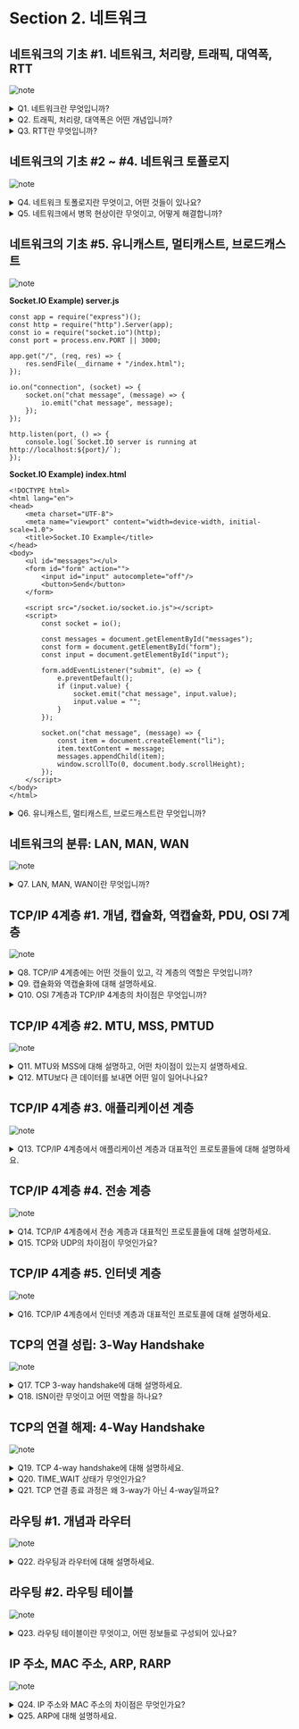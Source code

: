 # Section 2. 네트워크

## 네트워크의 기초 #1. 네트워크, 처리량, 트래픽, 대역폭, RTT

![note](notes/section2/NetworkBasic1.jpg)

<details>
<summary>Q1. 네트워크란 무엇입니까?</summary>

네트워크란 통신 장치를 의미하는 노드, 장치 간 유/무선 연결 매체를 의미하는 링크가 연결되어 자원을 공유하는 집합입니다.

</details>

<details>
<summary>Q2. 트래픽, 처리량, 대역폭은 어떤 개념입니까?</summary>

셋 다 네트워크 내 데이터 흐름에 관련된 개념입니다. 관련된 단위로는 bit per second가 있습니다.

트래픽은 특정 시점에 링크 내 흐르는 데이터의 양, 즉 발생되는 데이터의 누적량을 의미합니다.

처리량은 링크 내에서 성공적으로 전달된 데이터의 양, 즉 트래픽의 처리량을 의미합니다.

대역폭은 특정 기간 내 처리 가능한 트래픽의 양을 의미합니다.

</details>

<details>
<summary>Q3. RTT란 무엇입니까?</summary>

RTT는 Round Trip Time, 왕복 지연시간을 의미합니다. 어떤 데이터를 전송할 때 데이터의 전송 시작 시점부터 수신 확인에 소요되는 시간입니다. 즉, 메시지가 두 장치를 왕복하는 데 걸리는 시간이라고 할 수 있습니다.

</details>

## 네트워크의 기초 #2 ~ #4. 네트워크 토폴로지

![note](notes/section2/NetworkBasic2.jpg)

<details>
<summary>Q4. 네트워크 토폴로지란 무엇이고, 어떤 것들이 있나요?</summary>

네트워크 토폴로지란 네트워크에서 노드와 링크가 구성된 방식을 의미합니다. 대표적으로 버스 토폴로지, 스타 토폴로지, 트리 토폴로지, 링형 토폴로지, 메시 토폴로지가 있습니다.

버스 토폴로지는 단일 링크 내에 여러 개의 노드가 연결된 구조입니다. 스타 토폴로지는 중심이 되는 노드를 기반으로 여러 개의 노드가 연결된 구조입니다. 트리 토폴로지는 계층형 토폴로지라고도 부르며, 버스 토폴로지와 스타 토폴로지의 하이브리드 형태의 구조입니다. 링형 토폴로지는 고리 형태로 노드들이 토큰 기반으로 통신 권한을 검사하며 통신하는 구조입니다. 메시 토폴로지는 네트워크 내 다수의 노드들이 그물망 형태로 링크를 형성한 구조입니다.

</details>

<details>
<summary>Q5. 네트워크에서 병목 현상이란 무엇이고, 어떻게 해결합니까?</summary>

네트워크에서 병목 현상이란 트래픽이 집중됨에 따라 데이터 흐름이 제한되는 현상을 의미합니다. 병목 현상을 해결하기 위해서 네트워크의 토폴로지 형태를 파악하고 데이터 흐름이 집중되는 링크를 파악하여 분산형으로 바꾸거나, 해당 노드 장비의 하드웨어 스펙을 올려야 합니다.

</details>

## 네트워크의 기초 #5. 유니캐스트, 멀티캐스트, 브로드캐스트

![note](notes/section2/NetworkBasic3.jpg)

**Socket.IO Example) server.js**
```
const app = require("express")();
const http = require("http").Server(app);
const io = require("socket.io")(http);
const port = process.env.PORT || 3000;

app.get("/", (req, res) => {
    res.sendFile(__dirname + "/index.html");
});

io.on("connection", (socket) => {
    socket.on("chat message", (message) => {
        io.emit("chat message", message);
    });
});

http.listen(port, () => {
    console.log(`Socket.IO server is running at http://localhost:${port}/`);
});
```

**Socket.IO Example) index.html**
```
<!DOCTYPE html>
<html lang="en">
<head>
    <meta charset="UTF-8">
    <meta name="viewport" content="width=device-width, initial-scale=1.0">
    <title>Socket.IO Example</title>
</head>
<body>
    <ul id="messages"></ul>
    <form id="form" action="">
        <input id="input" autocomplete="off"/>
        <button>Send</button>
    </form>

    <script src="/socket.io/socket.io.js"></script>
    <script>
        const socket = io();
        
        const messages = document.getElementById("messages");
        const form = document.getElementById("form");
        const input = document.getElementById("input");

        form.addEventListener("submit", (e) => {
            e.preventDefault();
            if (input.value) {
                socket.emit("chat message", input.value);
                input.value = "";
            }
        });

        socket.on("chat message", (message) => {
            const item = document.createElement("li");
            item.textContent = message;
            messages.appendChild(item);
            window.scrollTo(0, document.body.scrollHeight);
        });
    </script>
</body>
</html>
```

<details>
<summary>Q6. 유니캐스트, 멀티캐스트, 브로드캐스트란 무엇입니까?</summary>

유니캐스트는 1:1 통신으로, 가장 일반적인 형태의 통신 방식입니다. 대표적인 예시로는 HTTP 통신이 있습니다.

멀티캐스트는 1:N 통신으로, 데이터가 특정 그룹에게만 전달되는 형태의 통신 방식입니다.

브로드캐스트는 1:N 통신으로, 데이터가 모든 노드에게 전달되는 형태의 통신 방식입니다. 대표적인 예시로는 ARP가 있습니다.

</details>

## 네트워크의 분류: LAN, MAN, WAN

![note](notes/section2/LAN_MAN_WAN.jpg)

<details>
<summary>Q7. LAN, MAN, WAN이란 무엇입니까?</summary>

LAN, Local Area Network는 허브 또는 스위치로 연결된 지역적 네트워크입니다. 공유기에 연결된 장치들에게 DHCP로 사설 IP를 부여하고, NAT로 장치들의 MAC 주소를 고유하게 구분합니다. MAN, WAN에 비해 안정성과 속도가 뛰어나다는 특징이 있습니다.

MAN, Metropolitan Area Network는 라우터, 브리지 등으로 연결된 도시 간 네트워크입니다. 2개 이상의 LAN으로 구성됩니다.

WAN, Wide Area Network는 MAN에서 확장하여 더 많은 라우터들로 구성된 국가 간 네트워크입니다. 인터넷이라고도 부릅니다.

</details>

## TCP/IP 4계층 #1. 개념, 캡슐화, 역캡슐화, PDU, OSI 7계층

![note](notes/section2/TCP_IP1.jpg)

<details>
<summary>Q8. TCP/IP 4계층에는 어떤 것들이 있고, 각 계층의 역할은 무엇입니까?</summary>

TCP/IP 4계층은 애플리케이션 계층, 트랜스포트 계층, 인터넷 계층, 네트워크 액세스 계층으로 구성됩니다.

애플리케이션 계층에서는 실질적인 서비스를 사용자에게 제공하며, 대표적인 프로토콜로는 HTTP, FTP, SMTP, SSH가 있습니다. Protocol Data Unit은 메시지입니다.

트랜스포트 계층에서는 애플리케이션 계층에서 전달받은 메시지를 데이터그램화 또는 세그먼트화하고 이들이 오류 없이 순서대로 전송되는 것을 보장하는 역할을 합니다. 대표적인 프로토콜로는 TCP, UDP가 있습니다. Protocol Data Unit은 세그먼트 또는 데이터그램입니다.

인터넷 계층에서는 트랜스포트 계층에서 전달받은 세그먼트 또는 데이터그램을 패킷화하여 목적지로 전송하는 역할을 합니다. 대표적인 프로토콜로는 IP, ARP, ICMP가 있습니다. Protocol Data Unit은 패킷입니다.

네트워크 액세스 계층에서는 인터넷 계층에서 전달받은 패킷을 유/무선으로 물리적 전송하는 역할을 합니다. 데이터 링크 계층과 물리 계층이 합쳐진 형태로, Protocol Data Unit은 데이터 링크 계층의 경우 프레임, 물리 계층의 경우 비트입니다.

</details>

<details>
<summary>Q9. 캡슐화와 역캡슐화에 대해 설명하세요.</summary>

캡슐화는 애플리케이션 계층부터 물리 계층까지 내려가며 데이터에 독립적인 헤더들을 붙여 나가는 과정입니다. 애플리케이션 계층에서 메시지였던 것이 TCP 헤더, IP 헤더, CRC/Checksum 등이 추가되면서 캡슐화됩니다. 이는 송신자가 수신자에게 데이터를 전송하는 상황에 일어납니다.

역캡슐화는 물리 계층부터 애플리케이션 계층까지 올라가며 데이터의 독립적인 헤더들을 떼어 나가는 과정입니다. CRC에서 전송 오류를 감지, Checksum에서 데이터 무결성을 검사한 후 IP 헤더에서 목적지 주소 등의 정보를 확인하고 TCP 헤더에서 오류 검사 및 순서 검사 등을 하면서 최종적으로 애플리케이션 계층에 도달하면 수신자에게 메시지 전달이 성공합니다. 이는 수신자가 데이터를 수신하는 상황에 일어납니다.

</details>

<details>
<summary>Q10. OSI 7계층과 TCP/IP 4계층의 차이점은 무엇입니까?</summary>

OSI는 애플리케이션, 프레젠테이션, 세션 계층이 TCP/IP에서의 애플리케이션 계층과 동일합니다. 트랜스포트 계층은 동일합니다. OSI의 네트워크 계층은 TCP/IP에서의 인터넷 계층과 동일합니다. OSI의 데이터 링크, 물리 계층은 TCP/IP에서의 네트워크 액세스 계층과 동일합니다.

</details>

## TCP/IP 4계층 #2. MTU, MSS, PMTUD

![note](notes/section2/TCP_IP2.jpg)

<details>
<summary>Q11. MTU와 MSS에 대해 설명하고, 어떤 차이점이 있는지 설명하세요.</summary>

MTU는 Maximum Tranmission Unit으로, 네트워크 내에 있는 장치가 수용 가능한 데이터 패킷의 최대 크기를 의미합니다. 여기서 데이터 패킷의 크기는 TCP 헤더의 크기, IP 헤더의 크기, Payload의 크기를 모두 합한 것입니다.

MSS는 Maximum Segment Size로, 네트워크 내에 있는 장치가 수용 가능한 데이터의 최대 크기를 의미합니다. 여기서 데이터의 크기는 Payload만의 크기를 의미합니다.

통상 MTU는 1,500 바이트입니다. 그리고 TCP 헤더와 IP 헤더가 각각 20 바이트를 차지하기 때문에 MSS는 통상 1,460 바이트입니다.

</details>

<details>
<summary>Q12. MTU보다 큰 데이터를 보내면 어떤 일이 일어나나요?</summary>

MTU보다 큰 데이터를 전송하면 데이터가 Segmentation될 수 있습니다. 언제나 일어나는 것은 아닙니다. 예를 들어 IPv6은 기본적으로 Segmentation을 허용하지 않고, IPv4는 IP 헤더의 flags 필드에서 Don't fragment를 의미하는 1번 비트가 설정되어 있으면 Segmentation이 허용되지 않습니다.

Segmentation이 허용되지 않으면 패킷 전송에 실패하기 때문에 송신자는 PMTUD, Path MTU Discovery를 통해서 중간에 패킷이 누락된 경우 패킷의 크기를 줄여가며 반복 전송하면서 MTU 이하의 크기를 갖는 데이터를 전송할 수 있습니다.

</details>

## TCP/IP 4계층 #3. 애플리케이션 계층

![note](notes/section2/ApplicationLayer.jpg)

<details>
<summary>Q13. TCP/IP 4계층에서 애플리케이션 계층과 대표적인 프로토콜들에 대해 설명하세요.</summary>

TCP/IP 4계층에서 애플리케이션 계층은 사용자에게 실질적인 서비스를 제공합니다. 대표적인 프로토콜로는 HTTP, SSH, FTP, SMTP가 있습니다.

HTTP, Hypertext Transfer Protocol은 원래 서버와 브라우저 간의 통신을 위한 프로토콜이었습니다. 그러나 현재는 서버와 서버 간의 통신에도 사용되고 있습니다. 주요한 특징으로는 헤더를 통한 확장이 용이하다는 점, 무상태여서 서로 다른 요청 간에 상태를 공유하지 않는다는 점이 있습니다.

SSH, Secure Shell Protocol은 보안되지 않은 네트워크 내 안전한 통신을 위한 암호화 네트워크 프로토콜입니다. CLI 환경에서 사용되며 SCP를 사용하면 SSH를 사용해 파일 전송도 할 수 있습니다.

FTP, File Transfer Protocol은 노드들 간 파일 전송을 위한 프로토콜입니다. FileZilla와 같이 GUI 형태로도 제공됩니다. 현재는 SFTP 또는 FTPS라는 암호화된 파일 전송 프로토콜로 대체되고 있습니다.

SMTP, Simple Mail Transfer Protocol은 메일 전송에 사용되는 프로토콜입니다. Node.js에서는 Nodemailer라는 라이브러리를 사용해 SMTP 프로토콜로 메일링을 할 수 있습니다.

</details>

## TCP/IP 4계층 #4. 전송 계층

![note](notes/section2/TransportLayer.jpg)

<details>
<summary>Q14. TCP/IP 4계층에서 전송 계층과 대표적인 프로토콜들에 대해 설명하세요.</summary>

TCP/IP 4계층에서 전송 계층은 애플리케이션 계층의 메시지를 세그먼트 또는 데이터그램으로 만드는 역할을 담당합니다. 대표적인 프로토콜로는 TCP, UDP가 있습니다.

TCP는 가상 회선 패킷 교환 방식을 통해 회선 기반으로 데이터의 순서를 보장합니다. 오류 검사 메커니즘으로는 timeout 발생 시 재전송 또는 Checksum을 사용합니다. 헤더는 20바이트에서 60바이트 사이의 가변 길이를 가집니다.

UDP는 데이터그램 패킷 교환 방식을 통해 순서를 보장하지 않고 데이터를 전송합니다. 오류 검사 메커니즘으로는 간단한 Checksum만을 사용합니다. 헤더는 8바이트의 고정 길이를 가집니다.

</details>

<details>
<summary>Q15. TCP와 UDP의 차이점이 무엇인가요?</summary>

TCP는 가상 회선 패킷 교환 방식, 신뢰성, 재전송 및 Checksum 오류 검사, 가변 헤더 길이, handshake를 통한 연결성, 브로드캐스트 미지원, 느린 속도의 특징을 갖고 있습니다.

UDP는 데이터그램 패킷 교환 방식, 비신뢰성, Checksum 오류 검사, 고정 헤더 길이, 비연결성, 브로드캐스트 지원, 빠른 속도의 특징을 갖고 있습니다.

</details>

## TCP/IP 4계층 #5. 인터넷 계층

![note](notes/section2/NetworkLayer.jpg)

<details>
<summary>Q16. TCP/IP 4계층에서 인터넷 계층과 대표적인 프로토콜에 대해 설명하세요.</summary>

TCP/IP 4계층에서 인터넷 계층은 전송 계층의 세그먼트 또는 데이터그램을 패킷으로 만드는 역할을 합니다. 대표적인 프로토콜로는 ICMP가 있습니다.

ICMP, Internet Control Message Protocol은 노드 간 통신이 원활히 되고 있는지 확인하기 위한 프로토콜입니다. 데이터 교환이 불가능하고 테스팅 용도로 사용됩니다. 전송 계층과 연관이 없는 인터넷 계층만의 독립적인 비연결형 프로토콜입니다. Ping 커맨드가 ICMP를 사용해 구현되었습니다.

</details>

## TCP의 연결 성립: 3-Way Handshake

![note](notes/section2/TCP3WayHandshake.jpg)

<details>
<summary>Q17. TCP 3-way handshake에 대해 설명하세요.</summary>

TCP 3-way handshake는 TCP 연결 성립 과정입니다. SYN 단계, SYN+ACK 단계, ACK 단계의 3단계로 나뉩니다.

SYN 단계에선 클라이언트가 ISN을 생성하고 서버에 연결 요청을 보냅니다. 이때 서버는 CLOSED 상태에서 LISTEN 상태로 전환되어 있어야 하며, 클라이언트는 CLOSED 상태에서 SYN-SENT 상태로 전환됩니다.

SYN+ACK 단계에선 서버가 클라이언트의 ISN에 1을 더해 연결 요청을 승인하고, 자신의 ISN을 생성한 후 클라이언트에게 연결 요청을 보냅니다. 이때 서버는 LISTEN 상태에서 SYN-RECEIVED 상태로 전환됩니다.

ACK 단계에선 클라이언트가 서버의 ISN에 1을 더해 연결 요청을 승인하고 TCP 연결이 성립됩니다. 이때 클라이언트는 ESTABLISHED 상태가 되고, 서버는 ACK을 받고 ESTABLISHED 상태가 됩니다.

</details>

<details>
<summary>Q18. ISN이란 무엇이고 어떤 역할을 하나요?</summary>

ISN이란 TCP 기반의 통신에서 새 연결에 할당되는 32비트의 고유한 시퀀스입니다. 고유한 값을 가지기 때문에 연결 간 데이터가 구분될 수 있어 충돌이 방지됩니다.

</details>

## TCP의 연결 해제: 4-Way Handshake

![note](notes/section2/TCP4WayHandshake.jpg)

<details>
<summary>Q19. TCP 4-way handshake에 대해 설명하세요.</summary>

TCP 4-way handshake는 TCP 연결 해제 과정입니다. 클라이언트 FIN 단계, ACK 단계, 서버 FIN 단계, ACK 단계의 4단계로 구성됩니다.

클라이언트 FIN 단계에서는 클라이언트가 종료를 요청합니다. 이때 클라이언트는 ESTABLISHED 상태에서 FIN_WAIT_1 상태로 전환됩니다.

ACK 단계에서는 서버가 클라이언트의 종료 요청을 승인합니다. 이때 서버는 ESTABLISHED 상태에서 CLOSE_WAIT 상태로 전환되고, 클라이언트는 ACK 패킷을 받은 후 FIN_WAIT_2 상태로 전환됩니다.

서버의 FIN 단계에서는 서버가 종료를 요청합니다. 이때 서버는 LAST_ACK 상태로 전환되어 클라이언트의 마지막 ACK를 기다립니다.

ACK 단계에서는 클라이언트가 서버의 종료 요청을 승인합니다. 이때 클라이언트는 TIME_WAIT 상태에서 대기하다가 CLOSED 상태로 전환되고, 서버는 ACK 패킷을 받으면 CLOSED 상태로 전환됩니다.

</details>

<details>
<summary>Q20. TIME_WAIT 상태가 무엇인가요?</summary>

TCP 4-way handshake에서 클라이언트가 마지막으로 ACK 요청을 보낸 후 서버의 지연 패킷을 대기하는 상태입니다. 일반적으로 OS dependent한 최대 패킷 수명(MSL)의 두 배 정도의 시간을 가집니다.

TIME_WAIT 상태를 가짐으로써 데이터 무결성을 보장할 수 있고, 연결을 올바르게 해제할 수 있습니다.

</details>

<details>
<summary>Q21. TCP 연결 종료 과정은 왜 3-way가 아닌 4-way일까요?</summary>

TCP 연결 성립 과정에서 서버는 SYN 패킷을 받은 이후 ACK 패킷과 자신의 SYN 패킷을 분할해 전송할 이유가 없습니다. 때문에 3-way handshake에선 두 전송이 동시에 이루어집니다.

그러나 TCP 연결 종료 과정에서 서버는 FIN 패킷을 받은 이후에도 데이터를 전송해야 할 수 있습니다. 따라서 ACK 패킷을 우선 보낸 후 자신의 FIN 패킷은 데이터 전송을 마친 뒤에 보내야 합니다.

즉, 서버의 ACK 패킷과 FIN 패킷은 항상 동시에 전송될 수 없습니다. 따라서 이 두 전송 과정을 분리하여 4-way handshake가 형성된 것입니다.

</details>

## 라우팅 #1. 개념과 라우터

![note](notes/section2/Routing_Router.jpg)

<details>
<summary>Q22. 라우팅과 라우터에 대해 설명하세요.</summary>

라우팅이란 네트워크 내에서 데이터를 전송할 때 송신자와 수신자 간 최적의 경로를 결정하는 과정을 의미합니다. hop-by-hop 통신이라고도 부릅니다.

라우터란 네트워크 간 데이터를 전송하기 위한 장치로, 라우팅 테이블을 기반으로 라우팅을 수행합니다. 보통 2개 이상의 네트워크가 연결됩니다.

</details>

## 라우팅 #2. 라우팅 테이블

![note](notes/section2/RoutingTable.jpg)

<details>
<summary>Q23. 라우팅 테이블이란 무엇이고, 어떤 정보들로 구성되어 있나요?</summary>

라우팅 테이블이란 IP 주소를 기반으로 연결된 라우터들의 위치로 향하는 방법을 저장해둔 테이블 또는 데이터베이스입니다.

라우팅 테이블의 구성 요소로는 목적지 주소, 서브넷 마스크, 게이트웨이 주소, 인터페이스, 우선순위를 나타내는 메트릭이 있습니다. 메트릭의 값은 주로 hop count, 지연 시간, 처리량 등으로 결정됩니다.

</details>

## IP 주소, MAC 주소, ARP, RARP

![note](notes/section2/IP_MAC_ARP_RARP.jpg)

<details>
<summary>Q24. IP 주소와 MAC 주소의 차이점은 무엇인가요?</summary>

IP 주소는 논리적 주소라고도 부르며, 같은 장치라도 연결된 네트워크에 따라 달라질 수 있는 주소입니다. MAC 주소는 물리적 주소라고도 부르며, 같은 장치라면 같은 값을 가지는 고유한 주소입니다. IP 주소는 공유기가 DHCP를 통해 할당하지만 MAC 주소는 NIC 제조사에서 하드웨어 생산 시 할당합니다.

</details>

<details>
<summary>Q25. ARP에 대해 설명하세요.</summary>

ARP, Address Resolution Protocol이란 IP 주소를 MAC 주소로 변환하는 과정입니다. 네트워크에서 실제 장치 간 통신이 일어나기 위해선 IP 주소만으로 부족하고, 해당 장치의 MAC 주소가 있어야 합니다. 이때 ARP를 사용해 MAC 주소를 알아내고 이를 기반으로 실제 물리적 통신이 일어나게 됩니다.

ARP는 두 개의 과정으로 구성됩니다. 첫 번째로, 네트워크 내의 모든 장치에게 MAC 주소를 찾고 있다는 요청을 브로드캐스트합니다. 두 번째로, 네트워크 내에 해당 MAC 주소를 가진 장치가 존재한다면 해당 장치가 응답을 유니캐스트합니다.

</details>